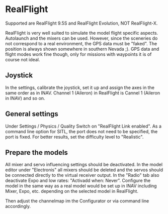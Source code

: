 # RealFlight

Supported are RealFlight 9.5S and RealFlight Evolution, NOT RealFlight-X.

RealFlight is very well suited to simulate the model flight specific aspects. Autolaunch and the mixers can be used.
However, since the sceneries do not correspond to a real environment, the GPS data must be "faked". The position is always shown somewhere in southern Nevada ;).
GPS data and flight modes work fine though, only for missions with waypoints it is of course not ideal. 

## Joystick 
In the settings, calibrate the joystick, set it up and assign the axes in the same order as in INAV.
Channel 1 (Aileron) in RealFlight is Cannel 1 (Aileron in INAV) and so on. 

## General settings
Under Settings / Physics / Quality Switch on "RealFlight Link enabled".
As a command line option for SITL, the port does not need to be specified, the port is fixed.
For better results, set the difficulty level to "Realistic". 

## Prepare the models
All mixer and servo influencing settings should be deactivated.
In the model editor under "Electronis" all mixers should be deleted and the servos should be connected directly to the virtual receiver output.
In the "Radio" tab also deactivate Expo and low rates: "Activadd when: Never".
Configure the model in the same way as a real model would be set up in INAV including Mixer, Expo, etc. depending on the selected model in RealFlight.

Then adjust the channelmap im the Configurator or via command line accordingly. 